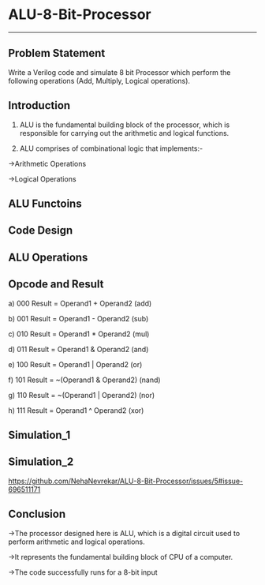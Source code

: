 # ALU-8-Bit-Processor
***


## Problem Statement
Write a Verilog code and simulate 8 bit Processor which perform the following operations (Add, Multiply, Logical operations).



## Introduction
1) ALU is the fundamental building block of the processor, which is responsible for carrying out the arithmetic and logical functions.

2) ALU comprises of combinational logic that implements:-

->Arithmetic Operations

->Logical Operations


## ALU Functoins


## Code Design


## ALU Operations
## Opcode and Result
a) 000 Result = Operand1 + Operand2 (add)

b) 001 Result = Operand1 - Operand2 (sub)

c) 010 Result = Operand1 * Operand2 (mul)

d) 011 Result = Operand1 & Operand2 (and)

e) 100 Result = Operand1 | Operand2 (or)

f) 101 Result = ~(Operand1 & Operand2) (nand)

g) 110 Result = ~(Operand1 | Operand2) (nor)

h) 111 Result = Operand1 ^ Operand2 (xor)

## Simulation_1



## Simulation_2
https://github.com/NehaNevrekar/ALU-8-Bit-Processor/issues/5#issue-696511171


## Conclusion
->The processor designed here is ALU, which is a digital circuit used to perform arithmetic and logical operations.

->It represents the fundamental building block of CPU of a computer.

->The code successfully runs for a 8-bit input
